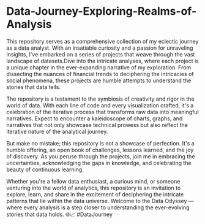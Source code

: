 # Data-Journey-Exploring-Realms-of-Analysis
This repository serves as a comprehensive collection of my eclectic journey as a data analyst. With an insatiable curiosity and a passion for unraveling insights, I've embarked on a series of projects that weave through the vast landscape of datasets.Dive into the intricate analyses, where each project is a unique chapter in the ever-expanding narrative of my exploration. From dissecting the nuances of financial trends to deciphering the intricacies of social phenomena, these projects are humble attempts to understand the stories that data tells.

The repository is a testament to the symbiosis of creativity and rigor in the world of data. With each line of code and every visualization crafted, it's a celebration of the iterative process that transforms raw data into meaningful narratives. Expect to encounter a kaleidoscope of charts, graphs, and narratives that not only showcase technical prowess but also reflect the iterative nature of the analytical journey.

But make no mistake; this repository is not a showcase of perfection. It's a humble offering, an open book of challenges, lessons learned, and the joy of discovery. As you peruse through the projects, join me in embracing the uncertainties, acknowledging the gaps in knowledge, and celebrating the beauty of continuous learning.

Whether you're a fellow data enthusiast, a curious mind, or someone venturing into the world of analytics, this repository is an invitation to explore, learn, and share in the excitement of deciphering the intricate patterns that lie within the data universe. Welcome to the Data Odyssey — where every analysis is a step closer to understanding the ever-evolving stories that data holds. 🌐📈 #DataJourney
